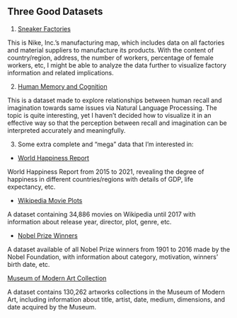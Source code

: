 ## Three Good Datasets

1. [Sneaker Factories](http://manufacturingmap.nikeinc.com/#)  

This is Nike, Inc.’s manufacturing map, which includes data on all factories and material suppliers to manufacture its products. With the content of country/region, address, the number of workers, percentage of female workers, etc, I might be able to analyze the data further to visualize factory information and related implications.


2. [Human Memory and Cognition](https://www.kaggle.com/manishkc06/human-memory-and-cognition)  

This is a dataset made to explore relationships between human recall and imagination towards same issues via Natural Language Processing. The topic is quite interesting, yet I haven’t decided how to visualize it in an effective way so that the perception between recall and imagination can be interpreted accurately and meaningfully.


3. Some extra complete and “mega” data that I’m interested in:
- [World Happiness Report](https://www.kaggle.com/mathurinache/world-happiness-report-20152021?select=2021.csv)  

World Happiness Report from 2015 to 2021, revealing the degree of happiness in different countries/regions with details of GDP, life expectancy, etc.  

- [Wikipedia Movie Plots](https://www.kaggle.com/jrobischon/wikipedia-movie-plots)  

A dataset containing 34,886 movies on Wikipedia until 2017 with information about release year, director, plot, genre, etc.  

- [Nobel Prize Winners](https://www.kaggle.com/amithasanshuvo/a-visual-history-of-nobel-prize-winners-dataset/code)  

A dataset available of all Nobel Prize winners from 1901 to 2016 made by the Nobel Foundation, with information about category, motivation, winners’ birth date, etc.  

[Museum of Modern Art Collection](https://www.kaggle.com/momanyc/museum-collection?select=artworks.csv)  

A dataset contains 130,262 artworks collections in the Museum of Modern Art, including information about title, artist, date, medium, dimensions, and date acquired by the Museum.
